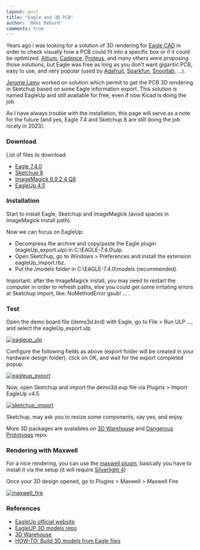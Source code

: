 ```yaml
---
layout: post
title: "Eagle and 3D PCB"
author: 'Rémi Debord'
comments: true
---
```


Years ago i was looking for a solution of 3D rendering for [Eagle CAD](https://www.autodesk.com/products/eagle/overview) in order to check visually how a PCB could fit into a specific box or if it could be optimized.
[Altium](https://www.altium.com/), [Cadence](https://www.cadence.com/), [Proteus](https://www.labcenter.com/), and many others were proposing those solutions, but Eagle was free as long as you don't want gigantic PCB, easy to use, and very popular (used by [Adafruit](https://www.adafruit.com/), [Sparkfun](https://www.sparkfun.com/), [Snootlab](https://web.archive.org/web/20150107073446/http://snootlab.fr/), ...).

[Jerome Lamy](jerome.lamy@gmail.com) worked on solution which permit to get the PCB 3D rendering in Sketchup based on some Eagle information export.
This solution is named EagleUp and still available for free, even if now Kicad is doing the job.

As I have always trouble with the installation, this page will serve as a note for the future (and yes, Eagle 7.4 and Sketchup 8 are still doing the job nicely in 2023).

### Download

List of files to download:
- [Eagle 7.4.0](../../../uploads/Eagle.7z)
- [Sketchup 8](../../../uploads/Sketchup.7z)
- [ImageMagick 6.9.2 4 Q8](../../../uploads/ImageMagick.7z)
- [EagleUp 4.5](../../../uploads/EagleUp4.5.7z)

### Installation

Start to install Eagle, Sketchup and ImageMagick (avoid spaces in ImageMagick install path).

Now we can focus on EagleUp:
- Decompress the archive and copy/paste the Eagle plugin (eagleUp_export.ulp) in C:\EAGLE-7.4.0\ulp.
- Open Sketchup, go to Windows > Preferences and install the extension eagleUp_import.rbz.
- Put the /models folder in C:\EAGLE-7.4.0\models (recommended).

Important: after the ImageMagick install, you may need to restart the computer in order to refresh paths, else you could get some irritating errors at Sketchup import, like: NoMethodError gsub! ... .

### Test

Open the demo board file (demo3d.brd) with Eagle, go to File > Run ULP ..., and select the eagleUp_export.ulp

[![eagleup_ulp](../../../uploads/run_eagleup_ulp.png)](../../../uploads/run_eagleup_ulp.png)

Configure the following fields as above (export folder will be created in your hardware design folder), click on OK, and wait for the export completed popup.

[![eagleup_export](../../../uploads/eagleup_export.png)](../../../uploads/eagleup_export.png)

Now, open Sketchup and import the demo3d.eup file via Plugins > Import EagleUp v4.5

[![sketchup_import](../../../uploads/sketchup_import.png)](../../../uploads/sketchup_import.png)

Sketchup, may ask you to resize some components, say yes, and enjoy.

More 3D packages are avalaibles on [3D Warehouse](https://3dwarehouse.sketchup.com/search/?q=%23eagleup&searchTab=model) and [Dangerous Prototypes](https://github.com/DangerousPrototypes/Eagle_Part_Library/tree/master/SketchUp_Part_Models) repo. 

### Rendering with Maxwell

For a nice rendering, you can use the [maxwell plugin](../../../uploads/maxwell_for_sketchup8-2.6.10-sa-win.zip), basically you have to install it via the setup (it will require [Silverlight 4](../../../uploads/4.0.60831.0_SilverlightDeveloper4.0.60831.0.exe))

Once your 3D design opened, go to Plugins > Maxwell > Maxwell Fire

[![maxwell_fire](../../../uploads/maxwell_fire.png)](../../../uploads/maxwell_fire.png)

### References
- [EagleUp official website](https://eagleup.wordpress.com/installation-and-setup/)
- [EagleUP 3D models repo](https://github.com/eagleUp/eagleUp)
- [3D Warehouse](https://3dwarehouse.sketchup.com/search/?q=%23eagleup&searchTab=model)
- [HOW-TO: Build 3D models from Eagle files](http://dangerousprototypes.com/blog/2012/03/20/how-to-build-3d-models-from-eagle-files-wiki-page/)